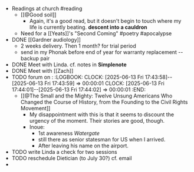 - Readings at church #reading
	- [[@Good soil]]
		- Again, it's a good read, but it doesn't begin to touch where my life is currently beating. **descent into a cauldron**
	- Need for a [[Yeats]]'s "Second Coming" #poetry #apocalypse
- DONE  [[Gardner audiology]]
	- 2 weeks delivery. Then 1 month? for trial period
	- send in my Phonak before end of year for warranty replacement -- backup pair
- DONE  Meet with Linda. cf. notes in **Simplenote**
- DONE Meet with [[Zach]]
- TODO forum on :
  :LOGBOOK:
  CLOCK: [2025-06-13 Fri 17:43:58]--[2025-06-13 Fri 17:43:59] =>  00:00:01
  CLOCK: [2025-06-13 Fri 17:44:01]--[2025-06-13 Fri 17:44:02] =>  00:00:01
  :END:
	- [[@The Small and the Mighty: Twelve Unsung Americans Who Changed the Course of History, from the Founding to the Civil Rights Movement]]
		- My disappointment with this is that it seems to discount the urgency of the moment. Their stories are good, though.
		- Inoue:
			- 1st awareness *Watergate*
			- still there as senior statesman for US when I arrived.
			- After leaving his name on the airport.
- TODO write Linda a check for two sessions
- TODO reschedule Dietician (to July 30?) cf. email
-